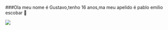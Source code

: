 ###Ola meu nome é Gustavo,tenho 16 anos,ma meu apelido é pablo emilio escobar 
  👋

<!--
Adoro jogar aquele Fortiinz de cria, muito bom estou virando proplayer acabarei com todos os enzos ruins 0 earnis
- 😄 Pronouns:pega casadas, betoneira de 14v ...
- ⚡ Fun fact: ...
-->
![](https://pa1.aminoapps.com/6549/51d2c14ff003350e9ff3a4f3768e8dfa9ad4745e_00.gif)
